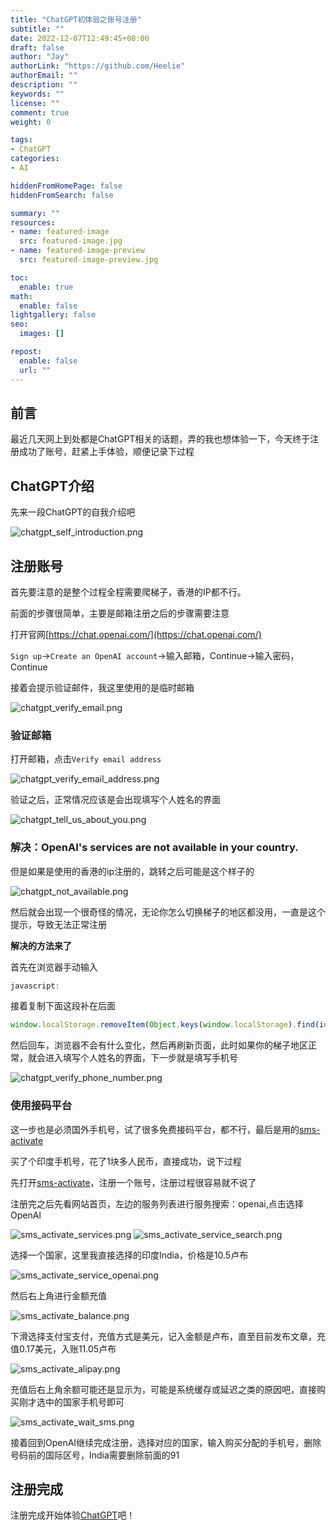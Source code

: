 ```yaml
---
title: "ChatGPT初体验之账号注册"
subtitle: ""
date: 2022-12-07T12:49:45+08:00
draft: false
author: "Jay"
authorLink: "https://github.com/Heelie"
authorEmail: ""
description: ""
keywords: ""
license: ""
comment: true
weight: 0

tags:
- ChatGPT
categories:
- AI

hiddenFromHomePage: false
hiddenFromSearch: false

summary: ""
resources:
- name: featured-image
  src: featured-image.jpg
- name: featured-image-preview
  src: featured-image-preview.jpg

toc:
  enable: true
math:
  enable: false
lightgallery: false
seo:
  images: []

repost:
  enable: false
  url: ""
---
```

## 前言

最近几天网上到处都是ChatGPT相关的话题，弄的我也想体验一下，今天终于注册成功了账号，赶紧上手体验，顺便记录下过程

## ChatGPT介绍

先来一段ChatGPT的自我介绍吧

![chatgpt_self_introduction.png](/img/22/12/07/chatgpt_self_introduction.png)

## 注册账号

首先要注意的是整个过程全程需要爬梯子，香港的IP都不行。

前面的步骤很简单，主要是邮箱注册之后的步骤需要注意

打开官网[https://chat.openai.com/](https://chat.openai.com/)

`Sign up`->`Create an OpenAI account`->输入邮箱，Continue->输入密码，Continue

接着会提示验证邮件，我这里使用的是临时邮箱

![chatgpt_verify_email.png](/img/22/12/07/chatgpt_verify_email.png)

### 验证邮箱

打开邮箱，点击`Verify email address`

![chatgpt_verify_email_address.png](/img/22/12/07/chatgpt_verify_email_address.png)

验证之后，正常情况应该是会出现填写个人姓名的界面

![chatgpt_tell_us_about_you.png](/img/22/12/07/chatgpt_tell_us_about_you.png)

### 解决：OpenAI's services are not available in your country.
但是如果是使用的香港的ip注册的，跳转之后可能是这个样子的

![chatgpt_not_available.png](/img/22/12/07/chatgpt_not_available.png)

然后就会出现一个很奇怪的情况，无论你怎么切换梯子的地区都没用，一直是这个提示，导致无法正常注册

**解决的方法来了**

首先在浏览器手动输入
```javascript
javascript:
```
接着复制下面这段补在后面
```javascript
window.localStorage.removeItem(Object.keys(window.localStorage).find(i=>i.startsWith('@@auth0spajs')))
```

然后回车，浏览器不会有什么变化，然后再刷新页面，此时如果你的梯子地区正常，就会进入填写个人姓名的界面，下一步就是填写手机号

![chatgpt_verify_phone_number.png](/img/22/12/07/chatgpt_verify_phone_number.png)

### 使用接码平台

这一步也是必须国外手机号，试了很多免费接码平台，都不行，最后是用的[sms-activate](https://sms-activate.org/?ref=2760796)

买了个印度手机号，花了1块多人民币，直接成功，说下过程

先打开[sms-activate](https://sms-activate.org/?ref=2760796)，注册一个账号，注册过程很容易就不说了

注册完之后先看网站首页，左边的服务列表进行服务搜索：openai,点击选择OpenAI

![sms_activate_services.png](/img/22/12/07/sms_activate_services.png)
![sms_activate_service_search.png](/img/22/12/07/sms_activate_service_search.png)

选择一个国家，这里我直接选择的印度India，价格是10.5卢布

![sms_activate_service_openai.png](/img/22/12/07/sms_activate_service_openai.png)

然后右上角进行金额充值

![sms_activate_balance.png](/img/22/12/07/sms_activate_balance.png)

下滑选择支付宝支付，充值方式是美元，记入金额是卢布，直至目前发布文章，充值0.17美元，入账11.05卢布

![sms_activate_alipay.png](/img/22/12/07/sms_activate_alipay.png)

充值后右上角余额可能还是显示为，可能是系统缓存或延迟之类的原因吧，直接购买刚才选中的国家手机号即可

![sms_activate_wait_sms.png](/img/22/12/07/sms_activate_wait_sms.png)

接着回到OpenAI继续完成注册，选择对应的国家，输入购买分配的手机号，删除号码前的国际区号，India需要删除前面的91

## 注册完成
注册完成开始体验[ChatGPT](https://chat.openai.com/chat)吧！

